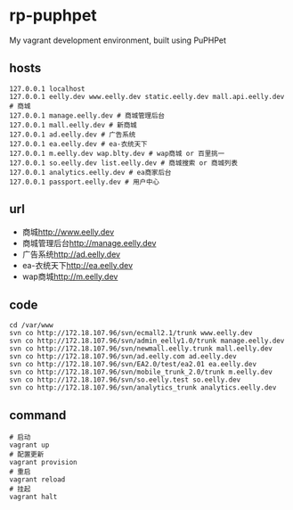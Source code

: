 # rp-puphpet
My vagrant development environment, built using PuPHPet

## hosts
```
127.0.0.1 localhost
127.0.0.1 eelly.dev www.eelly.dev static.eelly.dev mall.api.eelly.dev # 商城
127.0.0.1 manage.eelly.dev # 商城管理后台
127.0.0.1 mall.eelly.dev # 新商城
127.0.0.1 ad.eelly.dev # 广告系统
127.0.0.1 ea.eelly.dev # ea-衣统天下
127.0.0.1 m.eelly.dev wap.blty.dev # wap商城 or 百里挑一
127.0.0.1 so.eelly.dev list.eelly.dev # 商城搜索 or 商城列表
127.0.0.1 analytics.eelly.dev # ea商家后台
127.0.0.1 passport.eelly.dev # 用户中心
```

## url

* 商城<http://www.eelly.dev>
* 商城管理后台<http://manage.eelly.dev>
* 广告系统<http://ad.eelly.dev>
* ea-衣统天下<http://ea.eelly.dev>
* wap商城<http://m.eelly.dev>

## code
```
cd /var/www
svn co http://172.18.107.96/svn/ecmall2.1/trunk www.eelly.dev
svn co http://172.18.107.96/svn/admin_eelly1.0/trunk manage.eelly.dev
svn co http://172.18.107.96/svn/newmall.eelly.trunk mall.eelly.dev
svn co http://172.18.107.96/svn/ad.eelly.com ad.eelly.dev
svn co http://172.18.107.96/svn/EA2.0/test/ea2.01 ea.eelly.dev
svn co http://172.18.107.96/svn/mobile_trunk_2.0/trunk m.eelly.dev
svn co http://172.18.107.96/svn/so.eelly.test so.eelly.dev
svn co http://172.18.107.96/svn/analytics_trunk analytics.eelly.dev
```

## command
```
# 启动
vagrant up
# 配置更新
vagrant provision
# 重启
vagrant reload
# 挂起
vagrant halt 
```
